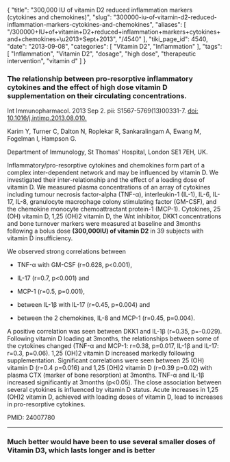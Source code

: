 {
    "title": "300,000 IU of vitamin D2 reduced inflammation markers (cytokines and chemokines)",
    "slug": "300000-iu-of-vitamin-d2-reduced-inflammation-markers-cytokines-and-chemokines",
    "aliases": [
        "/300000+IU+of+vitamin+D2+reduced+inflammation+markers+cytokines+and+chemokines+\u2013+Sept+2013",
        "/4540"
    ],
    "tiki_page_id": 4540,
    "date": "2013-09-08",
    "categories": [
        "Vitamin D2",
        "Inflammation"
    ],
    "tags": [
        "Inflammation",
        "Vitamin D2",
        "dosage",
        "high dose",
        "therapeutic intervention",
        "vitamin d"
    ]
}


### The relationship between pro-resorptive inflammatory cytokines and the effect of high dose vitamin D supplementation on their circulating concentrations.

Int Immunopharmacol. 2013 Sep 2. pii: S1567-5769(13)00331-7. [doi: 10.1016/j.intimp.2013.08.010.](https://doi.org/10.1016/j.intimp.2013.08.010.) 

Karim Y, Turner C, Dalton N, Roplekar R, Sankaralingam A, Ewang M, Fogelman I, Hampson G.

Department of Immunology, St Thomas' Hospital, London SE1 7EH, UK.

Inflammatory/pro-resorptive cytokines and chemokines form part of a complex inter-dependent network and may be influenced by vitamin D. We investigated their inter-relationship and the effect of a loading dose of vitamin D. We measured plasma concentrations of an array of cytokines including tumour necrosis factor-alpha (TNF-α), interleukin-1 (IL-1), IL-6, IL-17, IL-8, granulocyte macrophage colony stimulating factor (GM-CSF), and the chemokine monocyte chemoattractant protein-1 (MCP-1). Cytokines, 25 (OH) vitamin D, 1,25 (OH)2 vitamin D, the Wnt inhibitor, DKK1 concentrations and bone turnover markers were measured at baseline and 3months following a bolus dose  **(300,000IU) of vitamin D2**  in 39 subjects with vitamin D insufficiency. 

We observed strong correlations between 

* TNF-α with GM-CSF (r=0.628, p<0.001), 

* IL-17 (r=0.7, p<0.001) and 

* MCP-1 (r=0.5, p=0.001), 

* between IL-1β with IL-17 (r=0.45, p=0.004) and 

* between the 2 chemokines, IL-8 and MCP-1 (r=0.45, p=0.004). 

A positive correlation was seen between DKK1 and IL-1β (r=0.35, p=-0.029). Following vitamin D loading at 3months, the relationships between some of the cytokines changed (TNF-α and MCP-1: r=0.38, p=0.017, IL-1β and IL-17: r=0.3, p=0.06). 1,25 (OH)2 vitamin D increased markedly following supplementation. Significant correlations were seen between 25 (OH) vitamin D (r=0.4 p=0.016) and 1,25 (OH)2 vitamin D (r=0.39 p=0.02) with plasma CTX (marker of bone resorption) at 3months. TNF-α and IL-1β increased significantly at 3months (p<0.05). The close association between several cytokines is influenced by vitamin D status. Acute increases in 1,25 (OH)2 vitamin D, achieved with loading doses of vitamin D, lead to increases in pro-resorptive cytokines.

PMID:     24007780

---

### Much better would have been to use several smaller doses of Vitamin D3, which lasts longer and is better